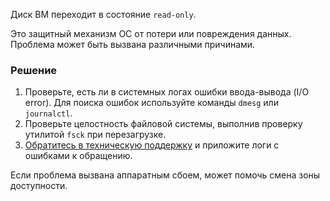 Диск ВМ переходит в состояние `read-only`.

Это защитный механизм ОС от потери или повреждения данных. Проблема может быть вызвана различными причинами.

### Решение

1. Проверьте, есть ли в системных логах ошибки ввода-вывода (I/O error). Для поиска ошибок используйте команды `dmesg` или `journalctl`.
1. Проверьте целостность файловой системы, выполнив проверку утилитой `fsck` при перезагрузке.
1. [Обратитесь в техническую поддержку](/ru/contacts) и приложите логи с ошибками к обращению.

Если проблема вызвана аппаратным сбоем, может помочь смена зоны доступности.